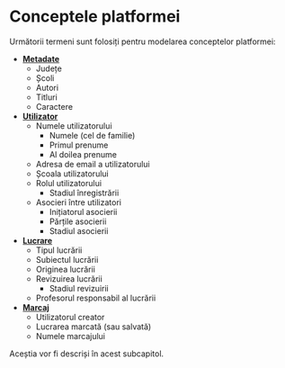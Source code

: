 # Conceptele platformei

Următorii termeni sunt folosiți pentru modelarea conceptelor platformei:

- [**Metadate**](./concepte/metadate.md)
  - Județe
  - Școli
  - Autori
  - Titluri
  - Caractere
- [**Utilizator**](./concepte/utilizator.md)
  - Numele utilizatorului
    - Numele (cel de familie)
    - Primul prenume
    - Al doilea prenume
  - Adresa de email a utilizatorului
  - Școala utilizatorului
  - Rolul utilizatorului
    - Stadiul înregistrării
  - Asocieri între utilizatori
    - Inițiatorul asocierii
    - Părțile asocierii
    - Stadiul asocierii
- [**Lucrare**](./concepte/lucrare.md)
  - Tipul lucrării
  - Subiectul lucrării
  - Originea lucrării
  - Revizuirea lucrării
    - Stadiul revizuirii
  - Profesorul responsabil al lucrării
- [**Marcaj**](./concepte/marcaj.md)
  - Utilizatorul creator
  - Lucrarea marcată (sau salvată)
  - Numele marcajului

Aceștia vor fi descriși în acest subcapitol.
